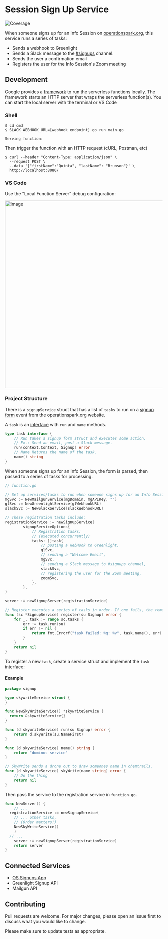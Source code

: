 # Session Sign Up Service

![Coverage](https://img.shields.io/badge/Coverage-56.8%25-yellow)

When someone signs up for an Info Session on [operationspark.org](https://operationspark.org),
this service runs a series of tasks:

- Sends a webhook to Greenlight
- Sends a Slack message to the [#signups](https://operationspark.slack.com/archives/G3F2KFGJH) channel.
- Sends the user a confirmation email
- Registers the user for the Info Session's Zoom meeting

## Development

Google provides a [framework](https://cloud.google.com/functions/docs/functions-framework) to run the serverless functions locally. The framework starts an HTTP server that wraps the serverless function(s). You can start the local server with the terminal or VS Code

### Shell

```shell
$ cd cmd
$ SLACK_WEBHOOK_URL=[webhook endpoint] go run main.go

Serving function:
```

Then trigger the function with an HTTP request (cURL, Postman, etc)

```shell
$ curl --header "Content-Type: application/json" \
  --request POST \
  --data '{"firstName":"Quinta", "lastName": "Brunson"}' \
  http://localhost:8080/
```

### VS Code

Use the "Local Function Server" debug configuration:

<img width="600" alt="image" src="https://user-images.githubusercontent.com/9354822/155805725-4de75940-d788-4265-a6cd-a42145e197bb.png">

### Project Structure

There is a `signupService` struct that has a list of `tasks` to run on a [signup form](https://operationspark.org/programs/workforce/infoSession) event from the operationspark.org website.

A `task` is an [interface](https://go.dev/tour/methods/9) with `run` and `name` methods.

```go
type task interface {
	// Run takes a signup form struct and executes some action.
	// Ex.: Send an email, post a Slack message.
	run(context.Context, Signup) error
	// Name Returns the name of the task.
	name() string
}
```

When someone signs up for an Info Session, the form is parsed, then passed to a series of tasks for processing.

```go
// function.go

// Set up services/tasks to run when someone signs up for an Info Session.
mgSvc := NewMailgunService(mgDomain, mgAPIKey, "")
glSvc := NewGreenlightService(glWebhookURL)
slackSvc := NewSlackService(slackWebhookURL)

// These registration tasks include:
registrationService := newSignupService(
		signupServiceOptions{
			// Registration tasks:
			// (executed concurrently)
			tasks: []task{
				// posting a WebHook to Greenlight,
				glSvc,
				// sending a "Welcome Email",
				mgSvc,
				// sending a Slack message to #signups channel,
				slackSvc,
				// registering the user for the Zoom meeting,
				zoomSvc,
			},
		},
)

server := newSignupServer(registrationService)
```

```go
// Register executes a series of tasks in order. If one fails, the remaining tasks are cancelled.
func (sc *SignupService) register(su Signup) error {
	for _, task := range sc.tasks {
		err := task.run(su)
		if err != nil {
			return fmt.Errorf("task failed: %q: %v", task.name(), err)
		}
	}
	return nil
}
```

To register a new `task`, create a service struct and implement the `task` interface:

#### Example

```go
package signup

type skywriteService struct {
}

func NewSkyWriteService() *skywriteService {
  return &skywriteService{}
}

func (d skywriteService) run(su Signup) error {
	return d.skyWrite(su.NameFirst)
}

func (d skywriteService) name() string {
	return "dominos service"
}

// SkyWrite sends a drone out to draw someones name in chemtrails.
func (d skywriteService) skyWrite(name string) error {
	// Do the thing
	return nil
}
```

Then pass the service to the registration service in `function.go`.

```go
func NewServer() {
	// ...
  registrationService := newSignupService(
    // ... other tasks,
    // (Order matters!)
    NewSkyWriteService()
	)
  // ...
	server := newSignupServer(registrationService)
	return server
}
```

## Connected Services

- [OS Signups App](https://operationspark.slack.com/apps/A0338E8UFFV-os-signups?tab=settings&next_id=0)
- Greenlight Signup API
- Mailgun API

## Contributing

Pull requests are welcome. For major changes, please open an issue first to discuss what you would like to change.

Please make sure to update tests as appropriate.
